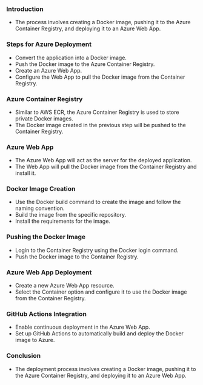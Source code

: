 ### **Introduction**

- The process involves creating a Docker image, pushing it to the Azure Container Registry, and deploying it to an Azure Web App.

### **Steps for Azure Deployment**

- Convert the application into a Docker image.
- Push the Docker image to the Azure Container Registry.
- Create an Azure Web App.
- Configure the Web App to pull the Docker image from the Container Registry.

### **Azure Container Registry**

- Similar to AWS ECR, the Azure Container Registry is used to store private Docker images.
- The Docker image created in the previous step will be pushed to the Container Registry.

### **Azure Web App**

- The Azure Web App will act as the server for the deployed application.
- The Web App will pull the Docker image from the Container Registry and install it.

### **Docker Image Creation**

- Use the Docker build command to create the image and follow the naming convention.
- Build the image from the specific repository.
- Install the requirements for the image.

### **Pushing the Docker Image**

- Login to the Container Registry using the Docker login command.
- Push the Docker image to the Container Registry.

### **Azure Web App Deployment**

- Create a new Azure Web App resource.
- Select the Container option and configure it to use the Docker image from the Container Registry.

### **GitHub Actions Integration**

- Enable continuous deployment in the Azure Web App.
- Set up GitHub Actions to automatically build and deploy the Docker image to Azure.

### **Conclusion**

- The deployment process involves creating a Docker image, pushing it to the Azure Container Registry, and deploying it to an Azure Web App.